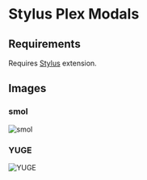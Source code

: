 # Stylus Plex Modals
## Requirements
Requires [Stylus](https://github.com/stylus/stylus) extension.

## Images
### smol
![smol](http://web.archive.org/web/20210413182921if_/https://xnaas.info/tmp/epz.webp)

### YUGE
![YUGE](http://web.archive.org/web/20210413182926if_/https://xnaas.info/tmp/Ofq.webp)
